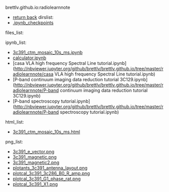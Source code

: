 brettlv.github.io:radiolearnnote
- [return back](../) 
 dirslist: 
- [.ipynb_checkpoints](./.ipynb_checkpoints)

 files_list: 

 ipynb_list: 
- [3c391_ctm_mosaic_10s_ms.ipynb](http://nbviewer.jupyter.org/github/brettlv/brettlv.github.io/tree/master/radiolearnnote/3c391_ctm_mosaic_10s_ms.ipynb)
- [calculator.ipynb](http://nbviewer.jupyter.org/github/brettlv/brettlv.github.io/tree/master/radiolearnnote/calculator.ipynb)
- [casa VLA high frequency Spectral Line tutorial.ipynb](http://nbviewer.jupyter.org/github/brettlv/brettlv.github.io/tree/master/radiolearnnote/casa VLA high frequency Spectral Line tutorial.ipynb)
- [P-band continuum imaging data reduction tutorial 3C129.ipynb](http://nbviewer.jupyter.org/github/brettlv/brettlv.github.io/tree/master/radiolearnnote/P-band continuum imaging data reduction tutorial 3C129.ipynb)
- [P-band spectroscopy tutorial.ipynb](http://nbviewer.jupyter.org/github/brettlv/brettlv.github.io/tree/master/radiolearnnote/P-band spectroscopy tutorial.ipynb)

 html_list: 
- [3c391_ctm_mosaic_10s_ms.html](./3c391_ctm_mosaic_10s_ms.html)

 png_list: 
- [3c391_e_vector.png](./3c391_e_vector.png)
- [3c391_magnetic.png](./3c391_magnetic.png)
- [3c391_magnetic2.png](./3c391_magnetic2.png)
- [plotants_3c391_antenna_layout.png](./plotants_3c391_antenna_layout.png)
- [plotcal_3c391_3c286_B0_R_amp.png](./plotcal_3c391_3c286_B0_R_amp.png)
- [plotcal_3c391_G1_phase_rat.png](./plotcal_3c391_G1_phase_rat.png)
- [plotcal_3c391_X1.png](./plotcal_3c391_X1.png)
